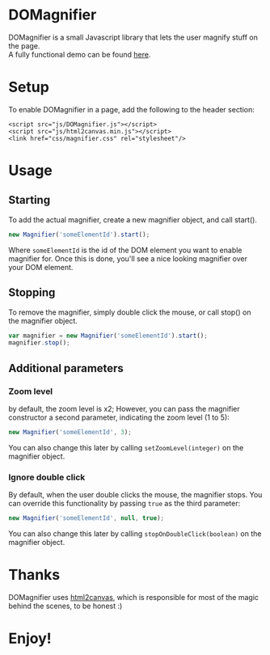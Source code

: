 DOMagnifier
=========

DOMagnifier is a small Javascript library that lets the user magnify stuff on the page.  
A fully functional demo can be found [here](DOMagnifier.html).

# Setup
To enable DOMagnifier in a page, add the following to the header section:

```
<script src="js/DOMagnifier.js"></script>
<script src="js/html2canvas.min.js"></script>
<link href="css/magnifier.css" rel="stylesheet"/>
```
# Usage

## Starting
To add the actual magnifier, create a new magnifier object, and call start().

```javascript
new Magnifier('someElementId').start();
```

Where `someElementId` is the id of the DOM element you want to enable magnifier for.
Once this is done, you'll see a nice looking magnifier over your DOM element.

## Stopping
To remove the magnifier, simply double click the mouse, or call stop() on the magnifier object.
```javascript
var magnifier = new Magnifier('someElementId').start();
magnifier.stop();
```

## Additional parameters
### Zoom level
by default, the zoom level is x2; However, you can pass the magnifier constructor a second parameter, indicating the zoom level (1 to 5):
```javascript
new Magnifier('someElementId', 3);
```
You can also change this later by calling `setZoomLevel(integer)` on the magnifier object.


### Ignore double click
By default, when the user double clicks the mouse, the magnifier stops. You can override this functionality by passing `true` as the third parameter:
```javascript
new Magnifier('someElementId', null, true);
```
You can also change this later by calling `stopOnDoubleClick(boolean)` on the magnifier object.

# Thanks

DOMagnifier uses [html2canvas](https://github.com/niklasvh/html2canvas), which is responsible for most of the magic behind the scenes, to be honest :)

# Enjoy!

